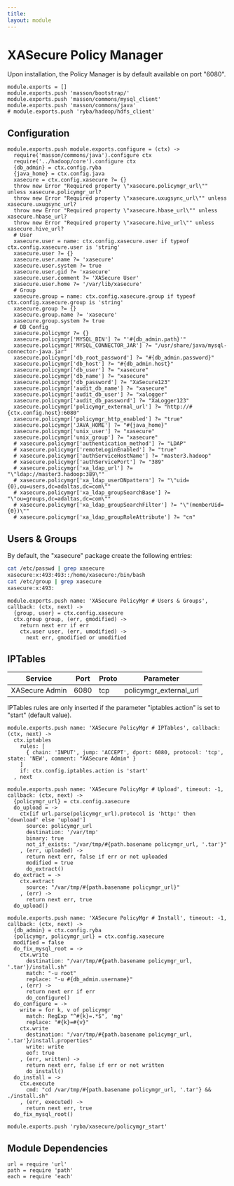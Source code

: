 ```yaml
---
title: 
layout: module
---
```


# XASecure Policy Manager

Upon installation, the Policy Manager is by default available on port "6080".

    module.exports = []
    module.exports.push 'masson/bootstrap/'
    module.exports.push 'masson/commons/mysql_client'
    module.exports.push 'masson/commons/java'
    # module.exports.push 'ryba/hadoop/hdfs_client'

## Configuration

    module.exports.push module.exports.configure = (ctx) ->
      require('masson/commons/java').configure ctx
      require('../hadoop/core').configure ctx
      {db_admin} = ctx.config.ryba
      {java_home} = ctx.config.java
      xasecure = ctx.config.xasecure ?= {}
      throw new Error "Required property \"xasecure.policymgr_url\"" unless xasecure.policymgr_url?
      throw new Error "Required property \"xasecure.uxugsync_url\"" unless xasecure.uxugsync_url?
      throw new Error "Required property \"xasecure.hbase_url\"" unless xasecure.hbase_url?
      throw new Error "Required property \"xasecure.hive_url\"" unless xasecure.hive_url?
      # User
      xasecure.user = name: ctx.config.xasecure.user if typeof ctx.config.xasecure.user is 'string'
      xasecure.user ?= {}
      xasecure.user.name ?= 'xasecure'
      xasecure.user.system ?= true
      xasecure.user.gid ?= 'xasecure'
      xasecure.user.comment ?= 'XASecure User'
      xasecure.user.home ?= '/var/lib/xasecure'
      # Group
      xasecure.group = name: ctx.config.xasecure.group if typeof ctx.config.xasecure.group is 'string'
      xasecure.group ?= {}
      xasecure.group.name ?= 'xasecure'
      xasecure.group.system ?= true
      # DB Config
      xasecure.policymgr ?= {}
      xasecure.policymgr['MYSQL_BIN'] ?= "'#{db_admin.path}'"
      xasecure.policymgr['MYSQL_CONNECTOR_JAR'] ?= "/usr/share/java/mysql-connector-java.jar"
      xasecure.policymgr['db_root_password'] ?= "#{db_admin.password}"
      xasecure.policymgr['db_host'] ?= "#{db_admin.host}"
      xasecure.policymgr['db_user'] ?= "xasecure"
      xasecure.policymgr['db_name'] ?= "xasecure"
      xasecure.policymgr['db_password'] ?= "XaSecure123"
      xasecure.policymgr['audit_db_name'] ?= "xasecure"
      xasecure.policymgr['audit_db_user'] ?= "xalogger"
      xasecure.policymgr['audit_db_password'] ?= "XaLogger123"
      xasecure.policymgr['policymgr_external_url'] ?= "http://#{ctx.config.host}:6080"
      xasecure.policymgr['policymgr_http_enabled'] ?= "true"
      xasecure.policymgr['JAVA_HOME'] ?= "#{java_home}"
      xasecure.policymgr['unix_user'] ?= "xasecure"
      xasecure.policymgr['unix_group'] ?= "xasecure"
      # xasecure.policymgr['authentication_method'] ?= "LDAP"
      # xasecure.policymgr['remoteLoginEnabled'] ?= "true"
      # xasecure.policymgr['authServiceHostName'] ?= "master3.hadoop"
      # xasecure.policymgr['authServicePort'] ?= "389"
      # xasecure.policymgr['xa_ldap_url'] ?= "\"ldap://master3.hadoop:389\""
      # xasecure.policymgr['xa_ldap_userDNpattern'] ?= "\"uid={0},ou=users,dc=adaltas,dc=com\""
      # xasecure.policymgr['xa_ldap_groupSearchBase'] ?= "\"ou=groups,dc=adaltas,dc=com\""
      # xasecure.policymgr['xa_ldap_groupSearchFilter'] ?= "\"(memberUid={0})\""
      # xasecure.policymgr['xa_ldap_groupRoleAttribute'] ?= "cn"

## Users & Groups

By default, the "xasecure" package create the following entries:

```bash
cat /etc/passwd | grep xasecure
xasecure:x:493:493::/home/xasecure:/bin/bash
cat /etc/group | grep xasecure
xasecure:x:493:
```

    module.exports.push name: 'XASecure PolicyMgr # Users & Groups', callback: (ctx, next) ->
      {group, user} = ctx.config.xasecure
      ctx.group group, (err, gmodified) ->
        return next err if err
        ctx.user user, (err, umodified) ->
          next err, gmodified or umodified

## IPTables

| Service    | Port | Proto  | Parameter          |
|------------|------|--------|--------------------|
| XASecure Admin | 6080 | tcp    | policymgr\_external\_url |

IPTables rules are only inserted if the parameter "iptables.action" is set to 
"start" (default value).

    module.exports.push name: 'XASecure PolicyMgr # IPTables', callback: (ctx, next) ->
      ctx.iptables
        rules: [
          { chain: 'INPUT', jump: 'ACCEPT', dport: 6080, protocol: 'tcp', state: 'NEW', comment: "XASecure Admin" }
        ]
        if: ctx.config.iptables.action is 'start'
      , next

    module.exports.push name: 'XASecure PolicyMgr # Upload', timeout: -1, callback: (ctx, next) ->
      {policymgr_url} = ctx.config.xasecure
      do_upload = ->
        ctx[if url.parse(policymgr_url).protocol is 'http:' then 'download' else 'upload']
          source: policymgr_url
          destination: '/var/tmp'
          binary: true
          not_if_exists: "/var/tmp/#{path.basename policymgr_url, '.tar'}"
        , (err, uploaded) ->
          return next err, false if err or not uploaded
          modified = true
          do_extract()
      do_extract = ->
        ctx.extract
          source: "/var/tmp/#{path.basename policymgr_url}"
        , (err) ->
          return next err, true
      do_upload()

    module.exports.push name: 'XASecure PolicyMgr # Install', timeout: -1, callback: (ctx, next) ->
      {db_admin} = ctx.config.ryba
      {policymgr, policymgr_url} = ctx.config.xasecure
      modified = false
      do_fix_mysql_root = ->
        ctx.write
          destination: "/var/tmp/#{path.basename policymgr_url, '.tar'}/install.sh"
          match: "-u root"
          replace: "-u #{db_admin.username}"
        , (err) ->
          return next err if err
          do_configure()
      do_configure = ->
        write = for k, v of policymgr
          match: RegExp "^#{k}=.*$", 'mg'
          replace: "#{k}=#{v}"
        ctx.write
          destination: "/var/tmp/#{path.basename policymgr_url, '.tar'}/install.properties"
          write: write
          eof: true
        , (err, written) ->
          return next err, false if err or not written
          do_install()
      do_install = ->
        ctx.execute
          cmd: "cd /var/tmp/#{path.basename policymgr_url, '.tar'} && ./install.sh"
        , (err, executed) ->
          return next err, true
      do_fix_mysql_root()

    module.exports.push 'ryba/xasecure/policymgr_start'

## Module Dependencies

    url = require 'url'
    path = require 'path'
    each = require 'each'
